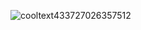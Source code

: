 ![cooltext433727026357512](https://user-images.githubusercontent.com/119009502/232168029-10e2e28f-4dd4-42e4-978e-b98581c29493.png)
